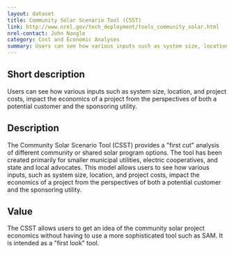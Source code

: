 ```yaml
---
layout: dataset
title: Community Solar Scenario Tool (CSST) 
link: http://www.nrel.gov/tech_deployment/tools_community_solar.html
nrel-contact: John Nangle
category: Cost and Economic Analyses
summary: Users can see how various inputs such as system size, location, and project costs, impact the economics of a project from the perspectives of both a potential customer and the sponsoring utility.
---
```


## Short description

Users can see how various inputs such as system size, location, and project costs, impact the economics of a project from the perspectives of both a potential customer and the sponsoring utility.

## Description

The Community Solar Scenario Tool (CSST) provides a
"first cut" analysis of different community or shared
solar program options. The tool has been created
primarily for smaller municipal utilities, electric
cooperatives, and state and local advocates. This
model allows users to see how various inputs, such as
system size, location, and project costs, impact the
economics of a project from the perspectives of both a
potential customer and the sponsoring utility.

## Value

The CSST allows users to get an idea of the community
solar project economics without having to use a more
sophisticated tool such as SAM. It is intended as a "first
look" tool.
